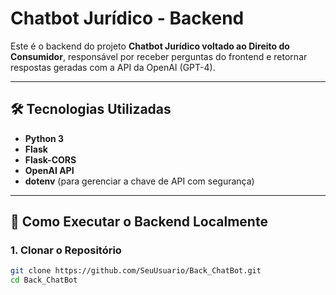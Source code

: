 # Chatbot Jurídico - Backend

Este é o backend do projeto **Chatbot Jurídico voltado ao Direito do Consumidor**, responsável por receber perguntas do frontend e retornar respostas geradas com a API da OpenAI (GPT-4).

---

## 🛠 Tecnologias Utilizadas

- **Python 3**
- **Flask**
- **Flask-CORS**
- **OpenAI API**
- **dotenv** (para gerenciar a chave de API com segurança)

---

## 🚀 Como Executar o Backend Localmente

### 1. Clonar o Repositório

```bash
git clone https://github.com/SeuUsuario/Back_ChatBot.git
cd Back_ChatBot
